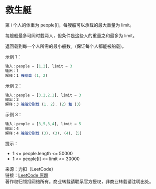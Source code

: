 # 救生艇

第 i 个人的体重为 people[i]，每艘船可以承载的最大重量为 limit。

每艘船最多可同时载两人，但条件是这些人的重量之和最多为 limit。

返回载到每一个人所需的最小船数。(保证每个人都能被船载)。

示例 1：
```js
输入：people = [1,2], limit = 3
输出：1
解释：1 艘船载 (1, 2)
```
示例 2：
```js
输入：people = [3,2,2,1], limit = 3
输出：3
解释：3 艘船分别载 (1, 2), (2) 和 (3)
```
示例 3：
```js
输入：people = [3,5,3,4], limit = 5
输出：4
解释：4 艘船分别载 (3), (3), (4), (5)
```
提示：

* 1 <= people.length <= 50000
* 1 <= people[i] <= limit <= 30000

来源：力扣（LeetCode）  
链接：[LeetCode 原题](https://leetcode-cn.com/problems/boats-to-save-people)    
著作权归领扣网络所有。商业转载请联系官方授权，非商业转载请注明出处。